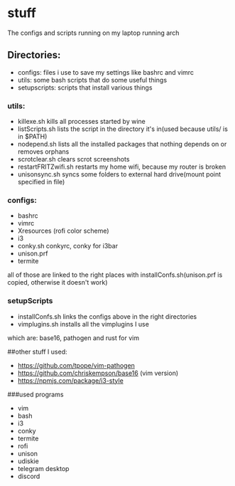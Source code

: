 # stuff 

The configs and scripts running on my laptop running arch

## Directories:

* configs: files i use to save my settings like bashrc and vimrc
* utils: some bash scripts that do some useful things
* setupscripts: scripts that install various things

### utils:

* killexe.sh kills all processes started by wine
* listScripts.sh lists the script in the directory it's in(used because utils/ is in $PATH)
* nodepend.sh lists all the installed packages that nothing depends on or removes orphans
* scrotclear.sh clears scrot screenshots
* restartFRITZwifi.sh restarts my home wifi, because my router is broken
* unisonsync.sh syncs some folders to external hard drive(mount point specified in file)

### configs:

* bashrc
* vimrc
* Xresources (rofi color scheme)
* i3
* conky.sh conkyrc, conky for i3bar
* unison.prf
* termite

all of those are linked to the right places with installConfs.sh(unison.prf is copied, otherwise it doesn't work)

### setupScripts

* installConfs.sh links the configs above in the right directories
* vimplugins.sh installs all the vimplugins I use

which are: base16, pathogen and rust for vim

##other stuff I used:

* https://github.com/tpope/vim-pathogen
* https://github.com/chriskempson/base16 (vim version)
* https://npmjs.com/package/i3-style

###used programs

* vim
* bash
* i3 
* conky 
* termite
* rofi
* unison
* udiskie
* telegram desktop
* discord 


